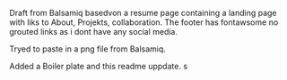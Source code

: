 Draft from Balsamiq basedvon a resume page containing a landing page with liks to About, Projekts, collaboration. The footer has fontawsome no grouted links as i dont have any social media. 

Tryed to paste in a png file from Balsamiq. 

Added a Boiler plate and this readme uppdate. s